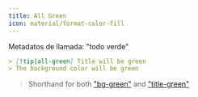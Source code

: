 ```yaml
---
title: All Green
icon: material/format-color-fill
---
```


Metadatos de llamada: "todo verde"

```md
> [!tip|all-green] Title will be green
> The background color will be green
```
> Shorthand for both ["bg-green"](。/bg-styling/page-7.md) and ["title-green"](。/title-styling/page-7.md)